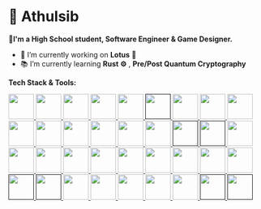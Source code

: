 
<!--
**Athishh/Athishh** is a ✨ _special_ ✨ repository because its `README.md` (this file) appears on your GitHub profile.

Here are some ideas to get you started:

- 🔭 I’m currently working on ...
- 🌱 I’m currently learning ...
- 👯 I’m looking to collaborate on ...
- 🤔 I’m looking for help with ...
- 💬 Ask me about ...
- 📫 How to reach me: ...
- 😄 Pronouns: ...
- ⚡ Fun fact: ...
-->
# 🔱 Athulsib

🌟**I'm a High School student, Software Engineer & Game Designer.**

- 🚀 I’m currently working on **Lotus** 🌸
- 📚 I’m currently learning **Rust ⚙️** , **Pre/Post Quantum Cryptography**
<!--- 🎩 I’m looking to collaborate on **Unique ideas** or **Projects in a Competitive Area**-->

**Tech Stack & Tools:**
<p> 
<!-- Java -->
 <a href="https://www.java.com/" target="_blank"> <img src="https://cdn.jsdelivr.net/gh/devicons/devicon/icons/java/java-original-wordmark.svg" width="50" height="50"/>  
 <!-- Lua -->
 <a href="https://www.lua.org/" target="_blank"> <img src="https://cdn.jsdelivr.net/gh/devicons/devicon@latest/icons/lua/lua-plain.svg" width="50" height="50"/>  
 <!-- Python -->
 <a href="https://www.python.org/" target="_blank"> <img src="https://cdn.jsdelivr.net/gh/devicons/devicon/icons/python/python-original-wordmark.svg" width="50" height="50"/>  
 <!-- HTML-->
 <a href="https://en.wikipedia.org/wiki/HTML" target="_blank"> <img src="https://cdn.jsdelivr.net/gh/devicons/devicon@latest/icons/html5/html5-plain.svg" width="50" height="50"/>  
 <!-- CSS -->
 <a href="https://en.wikipedia.org/wiki/CSS" target="_blank"> <img src="https://cdn.jsdelivr.net/gh/devicons/devicon@latest/icons/css3/css3-plain.svg" width="50" height="50"/>
  <!-- Tailwind -->
 <a href="" target="_blank"> <img src="https://cdn.jsdelivr.net/gh/devicons/devicon@latest/icons/tailwindcss/tailwindcss-original.svg" width="50" height="50"/> 
  <!-- JS -->
 <a href="https://en.wikipedia.org/wiki/JavaScript" target="_blank"> <img src="https://cdn.jsdelivr.net/gh/devicons/devicon@latest/icons/javascript/javascript-original.svg" width="50" height="50"/>  
  <!-- TS -->
 <a href="https://www.typescriptlang.org/" target="_blank"> <img src="https://cdn.jsdelivr.net/gh/devicons/devicon@latest/icons/typescript/typescript-original.svg" width="50" height="50"/>  
  <!-- React -->
 <a href="https://react.dev/" target="_blank"> <img src="https://cdn.jsdelivr.net/gh/devicons/devicon@latest/icons/react/react-original.svg" width="50" height="50"/>  
 <!--GIT-->
 <a href="https://git-scm.com/" target="_blank"> <img src="https://cdn.jsdelivr.net/gh/devicons/devicon@latest/icons/git/git-original.svg" width="50" height="50"/>  
 <!--BASH-->
 <a href="https://en.wikipedia.org/wiki/Bash_(Unix_shell)" target="_blank"> <img src="https://cdn.jsdelivr.net/gh/devicons/devicon@latest/icons/bash/bash-original.svg" width="50" height="50"/>  
 <!--GITHUB-->
 <a href="https://www.github.com/" target="_blank"> <img src="https://cdn.jsdelivr.net/gh/devicons/devicon@latest/icons/github/github-original.svg" width="50" height="50"/>  
 <!-- IntelliJ -->
 <a href="https://www.jetbrains.com/idea/" target="_blank"> <img src="https://brandslogos.com/wp-content/uploads/images/large/intellij-idea-logo.png" width="50" height="50"/> 
 <!-- PyCharm -->
 <a href="https://www.jetbrains.com/pycharm/" target="_blank"> <img src="https://cdn.jsdelivr.net/gh/devicons/devicon@latest/icons/pycharm/pycharm-original.svg" width="50" height="50"/> 
 <!-- VSCode -->
 <a href="https://code.visualstudio.com/" target="_blank"> <img src="https://cdn.jsdelivr.net/gh/devicons/devicon/icons/vscode/vscode-original.svg" width="50" height="50"/>
  <!-- Powershell -->
 <a href="" target="_blank"> <img src="https://cdn.jsdelivr.net/gh/devicons/devicon@latest/icons/powershell/powershell-original.svg" width="50" height="50"/> 
  <!-- Windows -->
 <a href="" target="_blank"> <img src="https://cdn.jsdelivr.net/gh/devicons/devicon@latest/icons/windows11/windows11-original.svg" width="50" height="50"/> 
 <!-- Linux -->
 <a href="https://www.linux.org" target="_blank"> <img src="https://cdn.jsdelivr.net/gh/devicons/devicon@latest/icons/linux/linux-original.svg" width="50" height="50"/> 
   <!-- Ubuntu -->
 <a href="https://www.ubuntu.org" target="_blank"> <img src="https://cdn.jsdelivr.net/gh/devicons/devicon@latest/icons/ubuntu/ubuntu-original.svg" width="50" height="50"/> 
   <!-- Debian -->
 <a href="https://www.debian.org/" target="_blank"> <img src="https://cdn.jsdelivr.net/gh/devicons/devicon@latest/icons/debian/debian-original.svg" width="50" height="50"/> 
   <!-- Fedora -->
 <a href="https://fedoraproject.org/" target="_blank"> <img src="https://cdn.jsdelivr.net/gh/devicons/devicon@latest/icons/fedora/fedora-plain.svg" width="50" height="50"/> 
   <!-- Kali Linux -->
 <a href="https://www.kali.org" target="_blank"> <img src="https://cdn.jsdelivr.net/gh/devicons/devicon@latest/icons/kalilinux/kalilinux-original-wordmark.svg" width="50" height="50"/> 
   <!-- Linux Mint -->
 <a href="https://linuxmint.com/" target="_blank"> <img src="https://cdn.jsdelivr.net/gh/devicons/devicon@latest/icons/linuxmint/linuxmint-original.svg" width="50" height="50"/> 
 <!-- Maven -->
 <a href="https://maven.apache.org/" target="_blank"> <img src="https://cdn.jsdelivr.net/gh/devicons/devicon@latest/icons/maven/maven-original.svg" width="50" height="50"/>
  <!-- Gradle -->
 <a href="https://gradle.org/" target="_blank"> <img src="https://cdn.jsdelivr.net/gh/devicons/devicon@latest/icons/gradle/gradle-original.svg" width="50" height="50"/>  
 <!-- Mongo -->
 <a href="https://www.mongodb.com/" target="_blank"> <img src="https://cdn.jsdelivr.net/gh/devicons/devicon/icons/mongodb/mongodb-original-wordmark.svg" width="50" height="50"/>
<!-- MySQL -->
 <a href="https://www.mysql.com/" target="_blank"> <img src="https://cdn.jsdelivr.net/gh/devicons/devicon@latest/icons/mysql/mysql-original-wordmark.svg" width="50" height="50"/>
 <!-- SqLite -->
 <a href="" target="_blank"> <img src="https://cdn.jsdelivr.net/gh/devicons/devicon@latest/icons/sqlite/sqlite-original.svg" width="50" height="50"/>
 <!-- Postgres -->
 <a href="" target="_blank"> <img src="https://cdn.jsdelivr.net/gh/devicons/devicon@latest/icons/postgresql/postgresql-original.svg" width="50" height="50"/>  
<!-- Redis -->
 <a href="https://redis.io/" target="_blank"> <img src="https://cdn.jsdelivr.net/gh/devicons/devicon/icons/redis/redis-original-wordmark.svg" width="50" height="50"/> 
  <!-- AWS -->
 <a href="https://aws.amazon.com/" target="_blank"> <img src="https://cdn.jsdelivr.net/gh/devicons/devicon@latest/icons/amazonwebservices/amazonwebservices-original-wordmark.svg" width="50" height="50"/>
<!-- Azure -->
 <a href="https://azure.microsoft.com/en-in/" target="_blank"> <img src="https://cdn.jsdelivr.net/gh/devicons/devicon@latest/icons/azure/azure-original.svg" width="50" height="50"/> 
 <!-- Oracle Cloud -->
 <a href="https://www.oracle.com/cloud/" target="_blank"> <img src="https://cdn.jsdelivr.net/gh/devicons/devicon@latest/icons/oracle/oracle-original.svg" width="50" height="50"/> 
  <!--Google Cloud -->
 <a href="https://cloud.google.com/" target="_blank"> <img src="https://cdn.jsdelivr.net/gh/devicons/devicon@latest/icons/googlecloud/googlecloud-original.svg" width="50" height="50"/>
  <!--ngrok -->
 <a href="" target="_blank"> <img src="https://cdn.jsdelivr.net/gh/devicons/devicon@latest/icons/ngrok/ngrok-original.svg" width="50" height="50"/>
 <!-- npm -->
 <a href="" target="_blank"> <img src="https://cdn.jsdelivr.net/gh/devicons/devicon@latest/icons/npm/npm-original.svg" width="50" height="50"/> 
 
  
</a></p>
